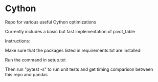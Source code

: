 # Cython
Repo for various useful Cython optimizations

Currently includes a basic but fast implementation of pivot_table

Instructions:

Make sure that the packages listed in requirements.txt are installed

Run the command in setup.txt

Then run "pytest -s" to run unit tests and get timing comparison between this repo and pandas
